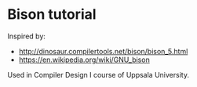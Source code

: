 # Bison tutorial

Inspired by:
* http://dinosaur.compilertools.net/bison/bison_5.html
* https://en.wikipedia.org/wiki/GNU_bison

Used in Compiler Design I course of Uppsala University.
